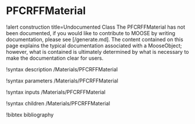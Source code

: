 <!-- MOOSE Documentation Stub: Remove this when content is added. -->

# PFCRFFMaterial

!alert construction title=Undocumented Class
The PFCRFFMaterial has not been documented, if you would like to contribute to MOOSE by
writing documentation, please see [/generate.md]. The content contained on this page explains
the typical documentation associated with a MooseObject; however, what is contained is ultimately
determined by what is necessary to make the documentation clear for users.

!syntax description /Materials/PFCRFFMaterial

!syntax parameters /Materials/PFCRFFMaterial

!syntax inputs /Materials/PFCRFFMaterial

!syntax children /Materials/PFCRFFMaterial

!bibtex bibliography
